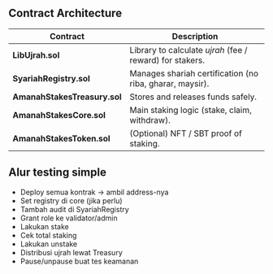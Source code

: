 ##  Contract Architecture

| Contract | Description |
|-----------|--------------|
| **LibUjrah.sol** | Library to calculate *ujrah* (fee / reward) for stakers. |
| **SyariahRegistry.sol** | Manages shariah certification (no riba, gharar, maysir). |
| **AmanahStakesTreasury.sol** | Stores and releases funds safely. |
| **AmanahStakesCore.sol** | Main staking logic (stake, claim, withdraw). |
| **AmanahStakesToken.sol** | (Optional) NFT / SBT proof of staking. |


## Alur testing simple

- Deploy semua kontrak → ambil address-nya
- Set registry di core (jika perlu)
- Tambah audit di SyariahRegistry
- Grant role ke validator/admin
- Lakukan stake
- Cek total staking
- Lakukan unstake
- Distribusi ujrah lewat Treasury
- Pause/unpause buat tes keamanan
